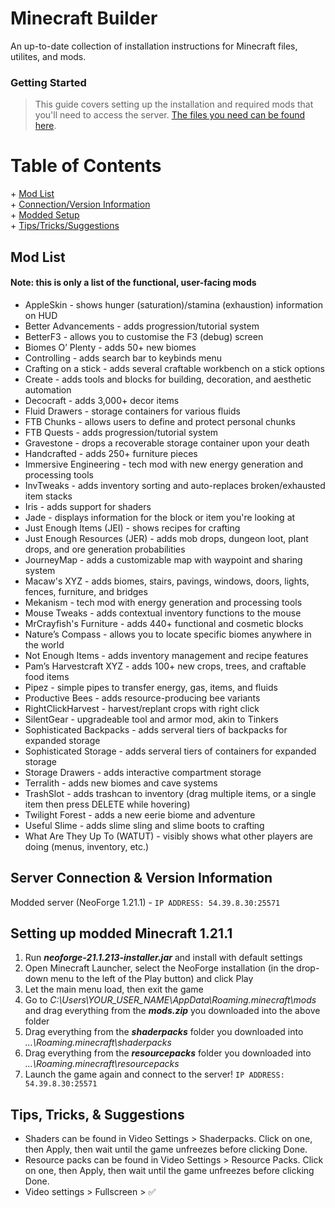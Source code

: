 # Minecraft Builder
An up-to-date collection of installation instructions for Minecraft files, utilites, and mods. 

### Getting Started 
>This guide covers setting up the installation and required mods that you'll need to access the server. [The files you need can be found here](https://drive.google.com/drive/folders/1cEn3LVxxaCAZCpomDuQk2tDxF8ocPCHA?usp=sharing). 

# Table of Contents
    
\+ [Mod List](#list-of-mods)  
\+ [Connection/Version Information](#server-connection--version-information)   
\+ [Modded Setup](#setting-up-modded-minecraft-1211)  
\+ [Tips/Tricks/Suggestions](#tips-tricks--suggestions)    
  
## Mod List  
#### Note: this is only a list of the functional, user-facing mods
- AppleSkin - shows hunger (saturation)/stamina (exhaustion) information on HUD
- Better Advancements - adds progression/tutorial system
- BetterF3 - allows you to customise the F3 (debug) screen
- Biomes O’ Plenty - adds 50+ new biomes
- Controlling - adds search bar to keybinds menu
- Crafting on a stick - adds several craftable workbench on a stick options
- Create - adds tools and blocks for building, decoration, and aesthetic automation
- Decocraft - adds 3,000+ decor items
- Fluid Drawers - storage containers for various fluids
- FTB Chunks - allows users to define and protect personal chunks
- FTB Quests - adds progression/tutorial system
- Gravestone - drops a recoverable storage container upon your death
- Handcrafted - adds 250+ furniture pieces
- Immersive Engineering - tech mod with new energy generation and processing tools
- InvTweaks - adds inventory sorting and auto-replaces broken/exhausted item stacks
- Iris - adds support for shaders
- Jade - displays information for the block or item you're looking at
- Just Enough Items (JEI) - shows recipes for crafting
- Just Enough Resources (JER) - adds mob drops, dungeon loot, plant drops, and ore generation probabilities
- JourneyMap - adds a customizable map with waypoint and sharing system
- Macaw's XYZ - adds biomes, stairs, pavings, windows, doors, lights, fences, furniture, and bridges
- Mekanism - tech mod with energy generation and processing tools
- Mouse Tweaks - adds contextual inventory functions to the mouse
- MrCrayfish's Furniture - adds 440+ functional and cosmetic blocks
- Nature’s Compass - allows you to locate specific biomes anywhere in the world
- Not Enough Items - adds inventory management and recipe features
- Pam’s Harvestcraft XYZ - adds 100+ new crops, trees, and craftable food items
- Pipez - simple pipes to transfer energy, gas, items, and fluids
- Productive Bees - adds resource-producing bee variants
- RightClickHarvest - harvest/replant crops with right click
- SilentGear - upgradeable tool and armor mod, akin to Tinkers
- Sophisticated Backpacks - adds serveral tiers of backpacks for expanded storage
- Sophisticated Storage - adds serveral tiers of containers for expanded storage
- Storage Drawers - adds interactive compartment storage
- Terralith - adds new biomes and cave systems
- TrashSlot - adds trashcan to inventory (drag multiple items, or a single item then press DELETE while hovering)
- Twilight Forest - adds a new eerie biome and adventure
- Useful Slime - adds slime sling and slime boots to crafting
- What Are They Up To (WATUT) - visibly shows what other players are doing (menus, inventory, etc.)
  
  
## Server Connection & Version Information  
  Modded server (NeoForge 1.21.1) - `IP ADDRESS: 54.39.8.30:25571`

## Setting up modded Minecraft 1.21.1   
1. Run ***neoforge-21.1.213-installer.jar*** and install with default settings  
2. Open Minecraft Launcher, select the NeoForge installation (in the drop-down menu to the left of the Play button) and click Play  
3. Let the main menu load, then exit the game  
4. Go to *C:\Users\YOUR_USER_NAME\AppData\Roaming\.minecraft\mods* and drag everything from the ***mods.zip*** you downloaded into the above folder
5. Drag everything from the ***shaderpacks*** folder you downloaded into *...\Roaming\.minecraft\shaderpacks*
6. Drag everything from the ***resourcepacks*** folder you downloaded into *...\Roaming\.minecraft\resourcepacks*
7. Launch the game again and connect to the server! `IP ADDRESS: 54.39.8.30:25571`

## Tips, Tricks, & Suggestions
- Shaders can be found in Video Settings > Shaderpacks. Click on one, then Apply, then wait until the game unfreezes before clicking Done.
- Resource packs can be found in Video Settings > Resource Packs. Click on one, then Apply, then wait until the game unfreezes before clicking Done.
- Video settings > Fullscreen > ✅
